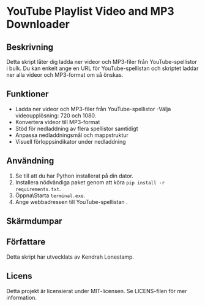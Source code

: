 # YouTube Playlist Video and MP3 Downloader

## Beskrivning
Detta skript låter dig ladda ner videor och MP3-filer från YouTube-spellistor i bulk. Du kan enkelt ange en URL för YouTube-spellistan och skriptet laddar ner alla videor och MP3-format om så önskas.

## Funktioner
- Ladda ner videor och MP3-filer från YouTube-spellistor
-Välja videoupplösning: 720 och 1080.
- Konvertera videor till MP3-format
- Stöd för nedladdning av flera spellistor samtidigt
- Anpassa nedladdningsmål och mappstruktur
- Visuell förloppsindikator under nedladdning

## Användning
1. Se till att du har Python installerat på din dator.
2. Installera nödvändiga paket genom att köra `pip install -r requirements.txt`.
3. Öppna\Starta `terminal.exe`.
4. Ange webbadressen till YouTube-spellistan .

## Skärmdumpar   

## Författare
Detta skript har utvecklats av Kendrah Lonestamp.

## Licens
Detta projekt är licensierat under MIT-licensen. Se LICENS-filen för mer information.
